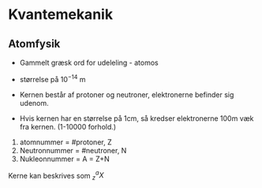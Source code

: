 # Kvantemekanik

## Atomfysik

* Gammelt græsk ord for udeleling - atomos

* størrelse på $10^{-14}$ m
* Kernen består af protoner og neutroner, elektronerne befinder sig udenom.
* Hvis kernen har en størrelse på 1cm, så kredser elektronerne 100m væk fra kernen. (1-10000 forhold.)


1. atomnummer = #protoner, Z
2. Neutronnummer = #neutroner, N
3. Nukleonnummer = A = Z+N

Kerne kan beskrives som $^a_zX$